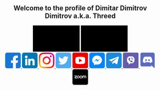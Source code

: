 <h2 align="center">Welcome to the profile of Dimitar Dimitrov Dimitrov a.k.a. Threed </h2>

<div align="center">
    <img src="https://github.com/Threed90/Threed90/blob/main/assets/webDeveloper.gif" alt="web  developer" width="150">
    <img src="https://github.com/Threed90/Threed90/blob/main/assets/freelancer.gif"     alt="freelancer" width="150">
    <!-- <img src="https://github.com/Threed90/Threed90/blob/main/assets/learnNewThings.gif"     alt="learnNewThings" width="150">
    <img src="https://github.com/Threed90/Threed90/blob/main/assets/skillImproving.gif"     alt="skillImprover" width="150"> -->
</div>

<div align="center">
    <a href="https://www.facebook.com/Threedx3/">
        <img src="https://github.com/Threed90/Threed90/blob/main/assets/facebook.png" alt="facebook" width="50" creator="Facebook icons created by Pixel perfect - Flaticon">
    </a>
    <a href="https://www.linkedin.com/in/%D0%B4%D0%B8%D0%BC%D0%B8%D1%82%D1%8A%D1%80-%D0%B4%D0%B8%D0%BC%D0%B8%D1%82%D1%80%D0%BE%D0%B2-492038191/">
        <img src="https://github.com/Threed90/Threed90/blob/main/assets/linkedin.png" alt="linkedin" width="50" creator="Facebook icons created by Pixel perfect - Flaticon">
    </a>
    <a href="https://www.instagram.com/threed90/">
        <img src="https://github.com/Threed90/Threed90/blob/main/assets/instagram.png" alt="instagram" width="50" creator="Facebook icons created by Pixel perfect - Flaticon">
    </a>
    <a href="https://twitter.com/Threed_bg">
        <img src="https://github.com/Threed90/Threed90/blob/main/assets/twitter.png" alt="twitter" width="50" creator="Facebook icons created by Pixel perfect - Flaticon">
    </a>
    <a href="https://www.youtube.com/channel/UCl_rovCLoJzno-DdQzIhmEw">
        <img src="https://github.com/Threed90/Threed90/blob/main/assets/youtube.png" alt="youtube" width="50" creator="Facebook icons created by Pixel perfect - Flaticon">
    </a>
    <a href="https://m.me/Threedx3">
        <img src="https://github.com/Threed90/Threed90/blob/main/assets/messenger.png" alt="messenger" width="50" creator="Facebook icons created by Pixel perfect - Flaticon">
    </a>
    <a href="https://t.me/Threed90">
        <img src="https://github.com/Threed90/Threed90/blob/main/assets/telegram.png" alt="telegram" width="50" creator="Facebook icons created by Pixel perfect - Flaticon">
    </a>
    <a href="viber://chat?number=%2B359885726348">
        <img src="https://github.com/Threed90/Threed90/blob/main/assets/viber.png" alt="viber" width="50" creator="Facebook icons created by Pixel perfect - Flaticon">
    </a>
    <a href="https://discordapp.com/users/threed#2957">
        <img src="https://github.com/Threed90/Threed90/blob/main/assets/discord.png" alt="discord" width="50" creator="Facebook icons created by Pixel perfect - Flaticon">
    </a>
    <a href="https://us04web.zoom.us/j/5911356767?pwd=c25KSERBREVmVjhaU21JYlNJbnNQdz09">
        <img src="https://github.com/Threed90/Threed90/blob/main/assets/zoom.png" alt="zoom" width="50" creator="Facebook icons created by Pixel perfect - Flaticon">
    </a>
</div>



<!--
**Threed90/Threed90** is a ✨ _special_ ✨ repository because its `README.md` (this file) appears on your GitHub profile.

Here are some ideas to get you started:

- 🔭 I’m currently working on ...
- 🌱 I’m currently learning ...
- 👯 I’m looking to collaborate on ...
- 🤔 I’m looking for help with ...
- 💬 Ask me about ...
- 📫 How to reach me: ...
- 😄 Pronouns: ...
- ⚡ Fun fact: ...
-->
